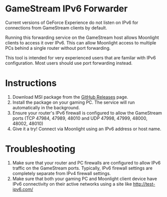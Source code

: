 # GameStream IPv6 Forwarder
Current versions of GeForce Experience do not listen on IPv6 for connections from GameStream clients by default.

Running this forwarding service on the GameStream host allows Moonlight clients to access it over IPv6. This can allow Moonlight access to multiple PCs behind a single router without port forwarding.

This tool is intended for very experienced users that are familar with IPv6 configuration. Most users should use port forwarding instead.

# Instructions
1. Download MSI package from the [GitHub Releases](https://github.com/moonlight-stream/GS-IPv6-Forwarder/releases) page.
2. Install the package on your gaming PC. The service will run automatically in the background.
4. Ensure your router's IPv6 firewall is configured to allow the GameStream ports (TCP 47984, 47989, 48010 and UDP 47998, 47999, 48000, 48002, 48010)
3. Give it a try! Connect via Moonlight using an IPv6 address or host name.

# Troubleshooting
1. Make sure that your router and PC firewalls are configured to allow IPv6 traffic on the GameStream ports. Typically, IPv6 firewall settings are completely separate from IPv4 firewall settings.
2. Make sure that both your gaming PC and Moonlight client device have IPv6 connectivity on their active networks using a site like http://test-ipv6.com/
